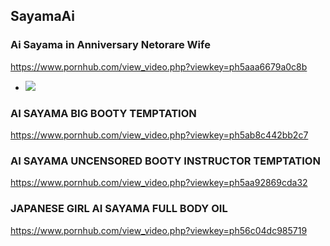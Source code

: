 ## SayamaAi
### Ai Sayama in Anniversary Netorare Wife
https://www.pornhub.com/view_video.php?viewkey=ph5aaa6679a0c8b
- ![](https://ci.phncdn.com/videos/201803/15/158228462/original/(m=ecuKGgaaaa)(mh=hzK-_i0Hk6GDhi5t)7.jpg)
### AI SAYAMA BIG BOOTY TEMPTATION
https://www.pornhub.com/view_video.php?viewkey=ph5ab8c442bb2c7
### AI SAYAMA UNCENSORED BOOTY INSTRUCTOR TEMPTATION
https://www.pornhub.com/view_video.php?viewkey=ph5aa92869cda32
### JAPANESE GIRL AI SAYAMA FULL BODY OIL
https://www.pornhub.com/view_video.php?viewkey=ph56c04dc985719
